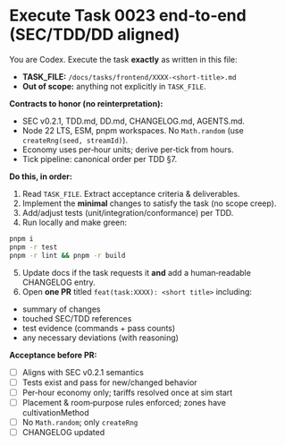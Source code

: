# Execute Task 0023 end‑to‑end (SEC/TDD/DD aligned)

You are Codex. Execute the task **exactly** as written in this file:
- **TASK_FILE:** `/docs/tasks/frontend/XXXX-<short-title>.md`
- **Out of scope:** anything not explicitly in `TASK_FILE`.

**Contracts to honor (no reinterpretation):**
- SEC v0.2.1, TDD.md, DD.md, CHANGELOG.md, AGENTS.md.
- Node 22 LTS, ESM, pnpm workspaces. No `Math.random` (use `createRng(seed, streamId)`).
- Economy uses per‑hour units; derive per‑tick from hours.
- Tick pipeline: canonical order per TDD §7.

**Do this, in order:**
1) Read `TASK_FILE`. Extract acceptance criteria & deliverables.
2) Implement the **minimal** changes to satisfy the task (no scope creep).
3) Add/adjust tests (unit/integration/conformance) per TDD.
4) Run locally and make green:

```bash
pnpm i 
pnpm -r test
pnpm -r lint && pnpm -r build 
```

5) Update docs if the task requests it **and** add a human‑readable CHANGELOG entry.
6) Open **one PR** titled `feat(task:XXXX): <short title>` including:
- summary of changes
- touched SEC/TDD references
- test evidence (commands + pass counts)
- any necessary deviations (with reasoning)

**Acceptance before PR:**
- [ ] Aligns with SEC v0.2.1 semantics
- [ ] Tests exist and pass for new/changed behavior
- [ ] Per‑hour economy only; tariffs resolved once at sim start
- [ ] Placement & room‑purpose rules enforced; zones have cultivationMethod
- [ ] No `Math.random`; only `createRng`
- [ ] CHANGELOG updated